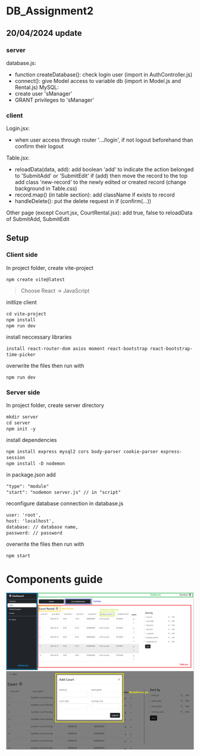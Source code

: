 # DB_Assignment2
## 20/04/2024 update
### server
database.js: 
* function createDatabase(): check login user (import in AuthController.js)
* connect(): give Model access to variable db (import in Model.js and Rental.js)
MySQL:
* create user 'sManager'
* GRANT privileges to 'sManager'


### client
Login.jsx:
* when user access through router '.../login', if not logout beforehand than confirm their logout
  
Table.jsx: 
* reloadData(data, add): add boolean 'add' to indicate the action belonged to 'SubmitAdd' or 'SubmitEdit'
  if (add) then move the record to the top
  add class 'new-record' to the newly edited or created record (change background in Table.css)
* record.map() (in table section): add className if exists to record
* handleDelete(): put the delete request in if (confirm(...))

Other page (except Court.jsx, CourtRental.jsx): add true, false to reloadData of SubmitAdd, SubmitEdit  

## Setup
### Client side
In project folder, create vite-project
```
npm create vite@latest
```
> Choose React -> JavaScript


initlize client
```
cd vite-project
npm install
npm run dev
```

install neccessary libraries
```
install react-router-dom axios moment react-bootstrap react-bootstrap-time-picker
```

overwrite the files then run with
```
npm run dev
```

### Server side
In project folder, create server directory
```
mkdir server
cd server
npm init -y
```
install dependencies
```
npm install express mysql2 cors body-parser cookie-parser express-session
npm install -D nodemon
```

in package.json add
```
"type": "module"
"start": "nodemon server.js" // in "script"
```

reconfigure database connection in database.js
```
user: 'root',
host: 'localhost',
database: // database name,
password: // password
```

overwrite the files then run with 
```
npm start
```

# Components guide
![Normal Page](normalPage.png)
![Modal](modal.png)
